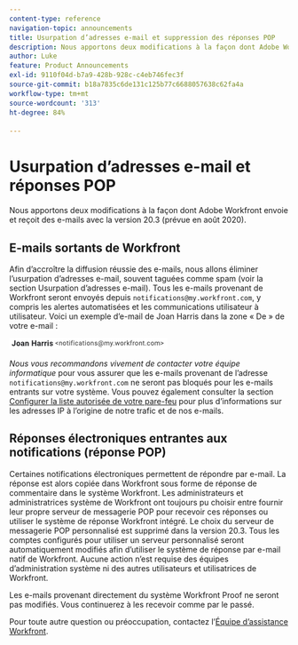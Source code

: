 ```yaml
---
content-type: reference
navigation-topic: announcements
title: Usurpation d’adresses e-mail et suppression des réponses POP
description: Nous apportons deux modifications à la façon dont Adobe Workfront envoie et reçoit des e-mails avec la version 20.3 (prévue en août 2020).
author: Luke
feature: Product Announcements
exl-id: 9110f04d-b7a9-428b-928c-c4eb746fec3f
source-git-commit: b18a7835c6de131c125b77c6688057638c62fa4a
workflow-type: tm+mt
source-wordcount: '313'
ht-degree: 84%

---
```


# Usurpation d’adresses e-mail et réponses POP

Nous apportons deux modifications à la façon dont Adobe Workfront envoie et reçoit des e-mails avec la version 20.3 (prévue en août 2020).

## E-mails sortants de Workfront

Afin d’accroître la diffusion réussie des e-mails, nous allons éliminer l’usurpation d’adresses e-mail, souvent taguées comme spam (voir la section Usurpation d’adresses e-mail). Tous les e-mails provenant de Workfront seront envoyés depuis `notifications@my.workfront.com`, y compris les alertes automatisées et les communications utilisateur à utilisateur. Voici un exemple d’e-mail de Joan Harris dans la zone « De » de votre e-mail :

![Exemple d’e-mail](assets/noreply.png)

*Nous vous recommandons vivement de contacter votre équipe informatique* pour vous assurer que les e-mails provenant de l’adresse `notifications@my.workfront.com` ne seront pas bloqués pour les e-mails entrants sur votre système. Vous pouvez également consulter la section [Configurer la liste autorisée de votre pare-feu](../../../administration-and-setup/get-started-wf-administration/configure-your-firewall.md) pour plus d’informations sur les adresses IP à l’origine de notre trafic et de nos e-mails.

## Réponses électroniques entrantes aux notifications (réponse POP)

Certaines notifications électroniques permettent de répondre par e-mail. La réponse est alors copiée dans Workfront sous forme de réponse de commentaire dans le système Workfront. Les administrateurs et administratrices système de Workfront ont toujours pu choisir entre fournir leur propre serveur de messagerie POP pour recevoir ces réponses ou utiliser le système de réponse Workfront intégré. Le choix du serveur de messagerie POP personnalisé est supprimé dans la version 20.3. Tous les comptes configurés pour utiliser un serveur personnalisé seront automatiquement modifiés afin d’utiliser le système de réponse par e-mail natif de Workfront. Aucune action n’est requise des équipes d’administration système ni des autres utilisateurs et utilisatrices de Workfront.

Les e-mails provenant directement du système Workfront Proof ne seront pas modifiés. Vous continuerez à les recevoir comme par le passé.

Pour toute autre question ou préoccupation, contactez l’[Équipe d’assistance Workfront](https://experienceleague.adobe.com/fr?support-tab=home#support).
